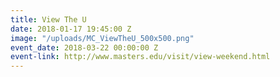 ```yaml
---
title: View The U
date: 2018-01-17 19:45:00 Z
image: "/uploads/MC_ViewTheU_500x500.png"
event_date: 2018-03-22 00:00:00 Z
event-link: http://www.masters.edu/visit/view-weekend.html
---
```


